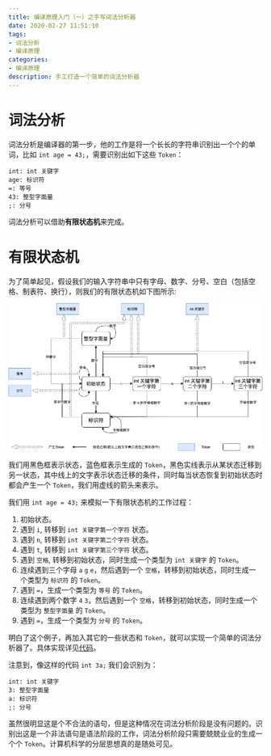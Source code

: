 ```yaml
---
title: 编译原理入门（一）之手写词法分析器
date: 2020-02-27 11:51:10
tags:
- 词法分析
- 编译原理
categories:
- 编译原理
description: 手工打造一个简单的词法分析器
---
```


# 词法分析
词法分析是编译器的第一步，他的工作是将一个长长的字符串识别出一个个的单词，比如 `int age = 43;`，需要识别出如下这些 `Token`：

```
int: int 关键字
age: 标识符
=: 等号
43: 整型字面量
;: 分号
```

词法分析可以借助**有限状态机**来完成。

# 有限状态机
为了简单起见，假设我们的输入字符串中只有字母、数字、分号、空白（包括空格、制表符、换行），则我们的有限状态机如下图所示:

![](./compile-1/dfa.png)

我们用黑色框表示状态，蓝色框表示生成的 `Token`，黑色实线表示从某状态迁移到另一状态，其中线上的文字表示状态迁移的条件，同时每当状态恢复到初始状态时都会产生一个 `Token`，我们用虚线的箭头来表示。

我们用 `int age = 43;` 来模拟一下有限状态机的工作过程：

1. 初始状态。
2. 遇到 `i`, 转移到 `int 关键字第一个字符` 状态。
3. 遇到 `n`, 转移到 `int 关键字第二个字符` 状态。
4. 遇到 `t`, 转移到 `int 关键字第三个字符` 状态。
5. 遇到 `空格`, 转移到初始状态，同时生成一个类型为 `int 关键字` 的 `Token`。
6. 连续遇到三个字母 `a` `g` `e`，然后遇到一个 `空格`，转移到初始状态，同时生成一个类型为 `标识符` 的 `Token`。
7. 遇到 `=`，生成一个类型为 `等号` 的 `Token`。
8. 连续遇到两个数字 `4` `3`，然后遇到一个 `空格`，转移到初始状态，同时生成一个类型为 `整型字面量` 的 `Token`。
9. 遇到 `=`，生成一个类型为 `分号` 的 `Token`。

明白了这个例子，再加入其它的一些状态和 `Token`，就可以实现一个简单的词法分析器了。具体实现详见[代码](https://github.com/ParadeTo/learn-compile/tree/master/craft-nodejs)。

注意到，像这样的代码 `int 3a;` 我们会识别为：
```
int: int 关键字
3: 整型字面量
a: 标识符
;: 分号
```

虽然很明显这是个不合法的语句，但是这种情况在词法分析阶段是没有问题的。识别出这是一个非法语句是语法阶段的工作，词法分析阶段只需要兢兢业业的生成一个个 `Token`。计算机科学的分层思想真的是随处可见。